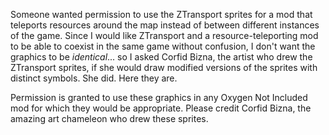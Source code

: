 Someone wanted permission to use the ZTransport sprites for a mod that teleports resources around the map instead of between different instances of the game. Since I would like ZTransport and a resource-teleporting mod to be able to coexist in the same game without confusion, I don't want the graphics to be *identical*... so I asked Corfid Bizna, the artist who drew the ZTransport sprites, if she would draw modified versions of the sprites with distinct symbols. She did. Here they are.

Permission is granted to use these graphics in any Oxygen Not Included mod for which they would be appropriate. Please credit Corfid Bizna, the amazing art chameleon who drew these sprites.
